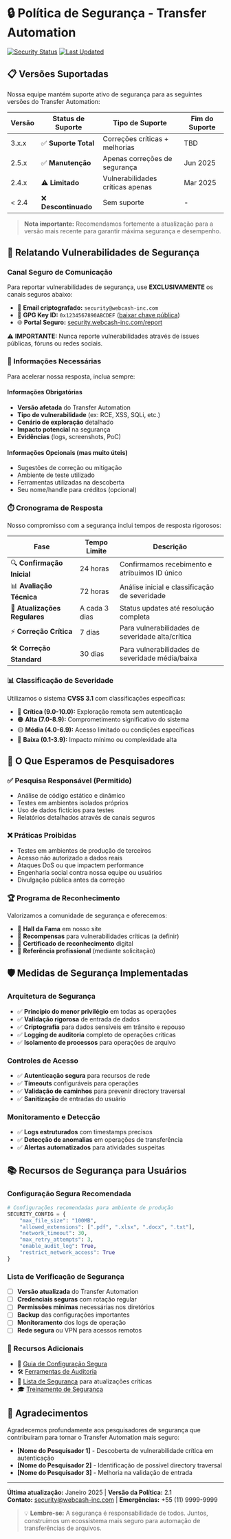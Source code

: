 # 🔒 Política de Segurança - Transfer Automation

[![Security Status](https://img.shields.io/badge/security-monitored-green.svg)](https://github.com/WebCash-inc/transfer-automation/security)
[![Last Updated](https://img.shields.io/badge/last%20updated-2025--01-blue.svg)](#)

## 📋 Versões Suportadas

Nossa equipe mantém suporte ativo de segurança para as seguintes versões do Transfer Automation:

| Versão | Status de Suporte | Tipo de Suporte | Fim do Suporte |
|--------|------------------|-----------------|----------------|
| 3.x.x | ✅ **Suporte Total** | Correções críticas + melhorias | TBD |
| 2.5.x | ✅ **Manutenção** | Apenas correções de segurança | Jun 2025 |
| 2.4.x | ⚠️ **Limitado** | Vulnerabilidades críticas apenas | Mar 2025 |
| < 2.4 | ❌ **Descontinuado** | Sem suporte | - |

> **Nota importante:** Recomendamos fortemente a atualização para a versão mais recente para garantir máxima segurança e desempenho.

## 🚨 Relatando Vulnerabilidades de Segurança

### Canal Seguro de Comunicação

Para reportar vulnerabilidades de segurança, use **EXCLUSIVAMENTE** os canais seguros abaixo:

- 📧 **Email criptografado:** `security@webcash-inc.com`
- 🔐 **GPG Key ID:** `0x1234567890ABCDEF` ([baixar chave pública](https://github.com/WebCash-inc/transfer-automation/security/pgp-key))
- 🌐 **Portal Seguro:** [security.webcash-inc.com/report](https://security.webcash-inc.com/report)

⚠️ **IMPORTANTE:** Nunca reporte vulnerabilidades através de issues públicas, fóruns ou redes sociais.

### 📝 Informações Necessárias

Para acelerar nossa resposta, inclua sempre:

#### Informações Obrigatórias
- **Versão afetada** do Transfer Automation
- **Tipo de vulnerabilidade** (ex: RCE, XSS, SQLi, etc.)
- **Cenário de exploração** detalhado
- **Impacto potencial** na segurança
- **Evidências** (logs, screenshots, PoC)

#### Informações Opcionais (mas muito úteis)
- Sugestões de correção ou mitigação
- Ambiente de teste utilizado
- Ferramentas utilizadas na descoberta
- Seu nome/handle para créditos (opcional)

### ⏱️ Cronograma de Resposta

Nosso compromisso com a segurança inclui tempos de resposta rigorosos:

| Fase | Tempo Limite | Descrição |
|------|-------------|-----------|
| 🔍 **Confirmação Inicial** | 24 horas | Confirmamos recebimento e atribuímos ID único |
| 📊 **Avaliação Técnica** | 72 horas | Análise inicial e classificação de severidade |
| 🔄 **Atualizações Regulares** | A cada 3 dias | Status updates até resolução completa |
| ⚡ **Correção Crítica** | 7 dias | Para vulnerabilidades de severidade alta/crítica |
| 🛠️ **Correção Standard** | 30 dias | Para vulnerabilidades de severidade média/baixa |

### 📊 Classificação de Severidade

Utilizamos o sistema **CVSS 3.1** com classificações específicas:

- 🔴 **Crítica (9.0-10.0):** Exploração remota sem autenticação
- 🟠 **Alta (7.0-8.9):** Comprometimento significativo do sistema
- 🟡 **Média (4.0-6.9):** Acesso limitado ou condições específicas
- 🔵 **Baixa (0.1-3.9):** Impacto mínimo ou complexidade alta

## 🎯 O Que Esperamos de Pesquisadores

### ✅ Pesquisa Responsável (Permitido)
- Análise de código estático e dinâmico
- Testes em ambientes isolados próprios
- Uso de dados fictícios para testes
- Relatórios detalhados através de canais seguros

### ❌ Práticas Proibidas
- Testes em ambientes de produção de terceiros
- Acesso não autorizado a dados reais
- Ataques DoS ou que impactem performance
- Engenharia social contra nossa equipe ou usuários
- Divulgação pública antes da correção

### 🏆 Programa de Reconhecimento

Valorizamos a comunidade de segurança e oferecemos:

- 📜 **Hall da Fama** em nosso site
- 🎁 **Recompensas** para vulnerabilidades críticas (a definir)
- 📧 **Certificado de reconhecimento** digital
- 🤝 **Referência profissional** (mediante solicitação)

## 🛡️ Medidas de Segurança Implementadas

### Arquitetura de Segurança
- ✅ **Princípio do menor privilégio** em todas as operações
- ✅ **Validação rigorosa** de entrada de dados
- ✅ **Criptografia** para dados sensíveis em trânsito e repouso
- ✅ **Logging de auditoria** completo de operações críticas
- ✅ **Isolamento de processos** para operações de arquivo

### Controles de Acesso
- ✅ **Autenticação segura** para recursos de rede
- ✅ **Timeouts** configuráveis para operações
- ✅ **Validação de caminhos** para prevenir directory traversal
- ✅ **Sanitização** de entradas do usuário

### Monitoramento e Detecção
- ✅ **Logs estruturados** com timestamps precisos
- ✅ **Detecção de anomalias** em operações de transferência
- ✅ **Alertas automatizados** para atividades suspeitas

## 📚 Recursos de Segurança para Usuários

### Configuração Segura Recomendada

```python
# Configurações recomendadas para ambiente de produção
SECURITY_CONFIG = {
    "max_file_size": "100MB",
    "allowed_extensions": [".pdf", ".xlsx", ".docx", ".txt"],
    "network_timeout": 30,
    "max_retry_attempts": 3,
    "enable_audit_log": True,
    "restrict_network_access": True
}
```

### Lista de Verificação de Segurança

- [ ] **Versão atualizada** do Transfer Automation
- [ ] **Credenciais seguras** com rotação regular
- [ ] **Permissões mínimas** necessárias nos diretórios
- [ ] **Backup** das configurações importantes
- [ ] **Monitoramento** dos logs de operação
- [ ] **Rede segura** ou VPN para acessos remotos

### 🔗 Recursos Adicionais

- 📖 [Guia de Configuração Segura](https://docs.webcash-inc.com/transfer-automation/security-guide)
- 🛠️ [Ferramentas de Auditoria](https://github.com/WebCash-inc/transfer-automation-tools)
- 📧 [Lista de Segurança](https://security.webcash-inc.com/mailing-list) para atualizações críticas
- 🎓 [Treinamento de Segurança](https://training.webcash-inc.com/security)

## 🙏 Agradecimentos

Agradecemos profundamente aos pesquisadores de segurança que contribuíram para tornar o Transfer Automation mais seguro:

- **[Nome do Pesquisador 1]** - Descoberta de vulnerabilidade crítica em autenticação
- **[Nome do Pesquisador 2]** - Identificação de possível directory traversal
- **[Nome do Pesquisador 3]** - Melhoria na validação de entrada

---

**Última atualização:** Janeiro 2025 | **Versão da Política:** 2.1  
**Contato:** security@webcash-inc.com | **Emergências:** +55 (11) 9999-9999

> 💡 **Lembre-se:** A segurança é responsabilidade de todos. Juntos, construímos um ecossistema mais seguro para automação de transferências de arquivos.
